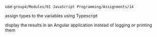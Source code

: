 <p>use <code>group4/Modules/01 JavaScript Programming/Assignments/14</code></p>
<p>assign types to the variables using Typescript</p>
<p>display the results in an Angular application instead of logging or printing them</p>
